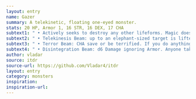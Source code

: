 ```yaml
---
layout: entry
name: Gazer
summary: A telekinetic, floating one-eyed monster.
stats: 20 HP, Armor 1, 16 STR, 16 DEX, 17 CHA
subtext1: " • Actively seeks to destroy any other lifeforms. Magic does not work within the Gazer's sight. May fire two of the following beams at different targets each turn."
subtext2: " • Telekinesis Beam: up to an elephant-sized target is lifted, moved, or thrown. Living targets thrown this way take d6 Damage, but thrown objects may cause up to d12, depending on the size."
subtext3: " • Terror Beam: CHA save or be terrified. If you do anything on your next turn other than freeze or flee, you lose d6 CHA."
subtext4: " • Disintegration Beam: d6 Damage ignoring Armor. Anyone taking Critical Damage is turned to dust. CHA completely destroy static objects up to the size of an elephant."
author: vladar
source: itdr
source-url: https://github.com/Vladar4/itdr
layout: entry
category: monsters
inspiration:
inspiration-url:
---
```

